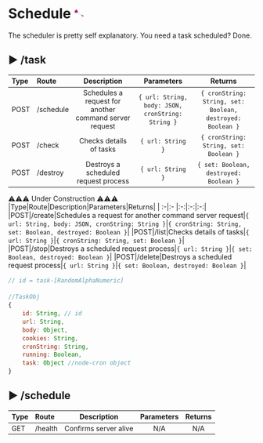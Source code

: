# Schedule <img src="../command/frontend/res/logo.png" alt="logo" width="20"/> 

The scheduler is pretty self explanatory. You need a task scheduled? Done.

## ▶ /task

|Type|Route|Description|Parameters|Returns|
| :-|:- |:-:|:-:|:-:|
|POST|/schedule|Schedules a request for another command server request|`{ url: String, body: JSON, cronString: String }`|`{ cronString: String, set: Boolean, destroyed: Boolean }`|
|POST|/check|Checks details of tasks|`{ url: String }`|`{ cronString: String, set: Boolean }`
|POST|/destroy|Destroys a scheduled request process|`{ url: String }`|`{ set: Boolean, destroyed: Boolean }`|

⚠️⚠️⚠️ Under Construction ⚠️⚠️⚠️
|Type|Route|Description|Parameters|Returns|
| :-|:- |:-:|:-:|:-:|
|POST|/create|Schedules a request for another command server request|`{ url: String, body: JSON, cronString: String }`|`{ cronString: String, set: Boolean, destroyed: Boolean }`|
|POST|/list|Checks details of tasks|`{ url: String }`|`{ cronString: String, set: Boolean }`|
|POST|/stop|Destroys a scheduled request process|`{ url: String }`|`{ set: Boolean, destroyed: Boolean }`|
|POST|/delete|Destroys a scheduled request process|`{ url: String }`|`{ set: Boolean, destroyed: Boolean }`|

```javascript
// id = task-[RandomAlphaNumeric]

//TaskObj
{
    id: String, // id
    url: String,
    body: Object,
    cookies: String,
    cronString: String,
    running: Boolean,
    task: Object //node-cron object
}
```

## ▶ /schedule

|Type|Route|Description|Parameters|Returns|
| :-|:- |:-:|:-:|:-:|
|GET|/health|Confirms server alive|N/A|N/A|